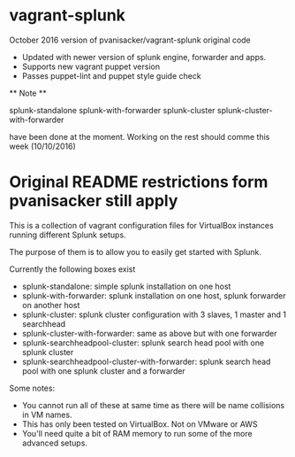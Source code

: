 vagrant-splunk
==============

October 2016 version of pvanisacker/vagrant-splunk original code

- Updated with newer version of splunk engine, forwarder and apps.
- Supports new vagrant puppet version
- Passes puppet-lint and puppet style guide check

** Note **

splunk-standalone
splunk-with-forwarder
splunk-cluster
splunk-cluster-with-forwarder

have been done at the moment.  Working on the rest should comme this week (10/10/2016)

Original README restrictions form pvanisacker still apply
=========================================================

This is a collection of vagrant configuration files for VirtualBox instances running different Splunk setups.

The purpose of them is to allow you to easily get started with Splunk.

Currently the following boxes exist
- splunk-standalone: simple splunk installation on one host
- splunk-with-forwarder: splunk installation on one host, splunk forwarder on another host
- splunk-cluster: splunk cluster configuration with 3 slaves, 1 master and 1 searchhead
- splunk-cluster-with-forwarder: same as above but with one forwarder
- splunk-searchheadpool-cluster: splunk search head pool with one splunk cluster
- splunk-searchheadpool-cluster-with-forwarder: splunk search head pool with one splunk cluster and a forwarder

Some notes:
- You cannot run all of these at same time as there will be name collisions in VM names.
- This has only been tested on VirtualBox. Not on VMware or AWS
- You'll need quite a bit of RAM memory to run some of the more advanced setups.
